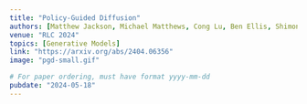```yaml
---
title: "Policy-Guided Diffusion"
authors: [Matthew Jackson, Michael Matthews, Cong Lu, Ben Ellis, Shimon Whiteson, Jakob Foerster]
venue: "RLC 2024"
topics: [Generative Models]
link: "https://arxiv.org/abs/2404.06356"
image: "pgd-small.gif"

# For paper ordering, must have format yyyy-mm-dd
pubdate: "2024-05-18"
---
```

